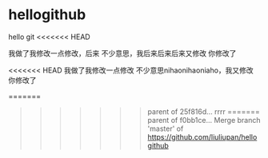 # hellogithub
hello git
<<<<<<< HEAD

我做了我修改一点修改，后来
不少意思，我后来后来后来又修改   你修改了

<<<<<<< HEAD
我做了我修改一点修改
不少意思nihaonihaoniaho，我又修改   你修改了


=======
>>>>>>> parent of 25f816d... rrrr
=======
>>>>>>> parent of f0bb1ce... Merge branch 'master' of https://github.com/liuliupan/hellogithub
